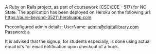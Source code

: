 A Ruby on Rails project, as part of coursework (CSC/ECE - 517) for NC State. The application has been deployed on Heroku on the following url: https://pure-beyond-35211.herokuapp.com 

Preconfigured admin details:
UserName: admin@digitallibrary.com
Password: a

It is advised that the signup, for students especially, is done using actual email id's for email notification upon checkout of a book. 
